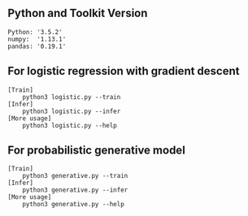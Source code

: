 ## Python and Toolkit Version
	Python: '3.5.2'
	numpy:  '1.13.1'
	pandas: '0.19.1'

## For logistic regression with gradient descent
	[Train]
		python3 logistic.py --train
	[Infer]
		python3 logistic.py --infer
	[More usage]
		python3 logistic.py --help

## For probabilistic generative model
	[Train]
		python3 generative.py --train
	[Infer]
		python3 generative.py --infer
	[More usage]
		python3 generative.py --help
